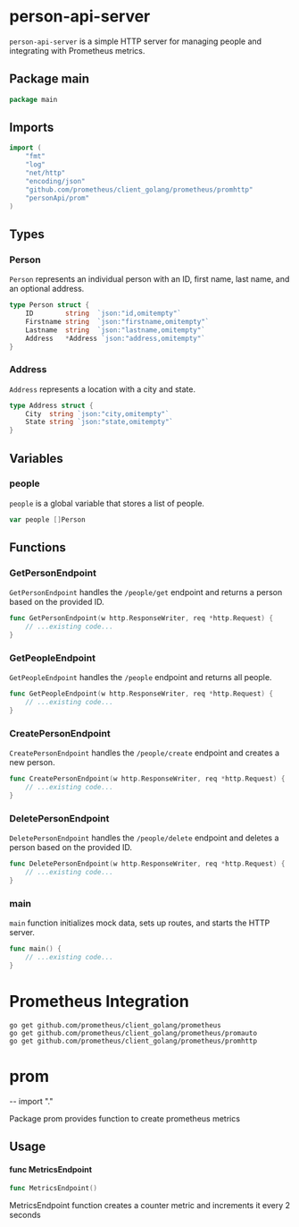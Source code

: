 # person-api-server

`person-api-server` is a simple HTTP server for managing people and integrating with Prometheus metrics.

## Package main

```go
package main
```

## Imports

```go
import (
    "fmt"
    "log"
    "net/http"
    "encoding/json"
    "github.com/prometheus/client_golang/prometheus/promhttp"
    "personApi/prom"
)
```

## Types

### Person

`Person` represents an individual person with an ID, first name, last name, and an optional address.

```go
type Person struct {
    ID        string  `json:"id,omitempty"`
    Firstname string  `json:"firstname,omitempty"`
    Lastname  string  `json:"lastname,omitempty"`
    Address   *Address `json:"address,omitempty"`
}
```

### Address

`Address` represents a location with a city and state.

```go
type Address struct {
    City  string `json:"city,omitempty"`
    State string `json:"state,omitempty"`
}
```

## Variables

### people

`people` is a global variable that stores a list of people.

```go
var people []Person
```

## Functions

### GetPersonEndpoint

`GetPersonEndpoint` handles the `/people/get` endpoint and returns a person based on the provided ID.

```go
func GetPersonEndpoint(w http.ResponseWriter, req *http.Request) {
    // ...existing code...
}
```

### GetPeopleEndpoint

`GetPeopleEndpoint` handles the `/people` endpoint and returns all people.

```go
func GetPeopleEndpoint(w http.ResponseWriter, req *http.Request) {
    // ...existing code...
}
```

### CreatePersonEndpoint

`CreatePersonEndpoint` handles the `/people/create` endpoint and creates a new person.

```go
func CreatePersonEndpoint(w http.ResponseWriter, req *http.Request) {
    // ...existing code...
}
```

### DeletePersonEndpoint

`DeletePersonEndpoint` handles the `/people/delete` endpoint and deletes a person based on the provided ID.

```go
func DeletePersonEndpoint(w http.ResponseWriter, req *http.Request) {
    // ...existing code...
}
```

### main

`main` function initializes mock data, sets up routes, and starts the HTTP server.

```go
func main() {
    // ...existing code...
}
```

# Prometheus Integration
```
go get github.com/prometheus/client_golang/prometheus
go get github.com/prometheus/client_golang/prometheus/promauto
go get github.com/prometheus/client_golang/prometheus/promhttp
```

# prom
--
    import "."

Package prom provides function to create prometheus metrics

## Usage

#### func  MetricsEndpoint

```go
func MetricsEndpoint()
```
MetricsEndpoint function creates a counter metric and increments it every 2
seconds
